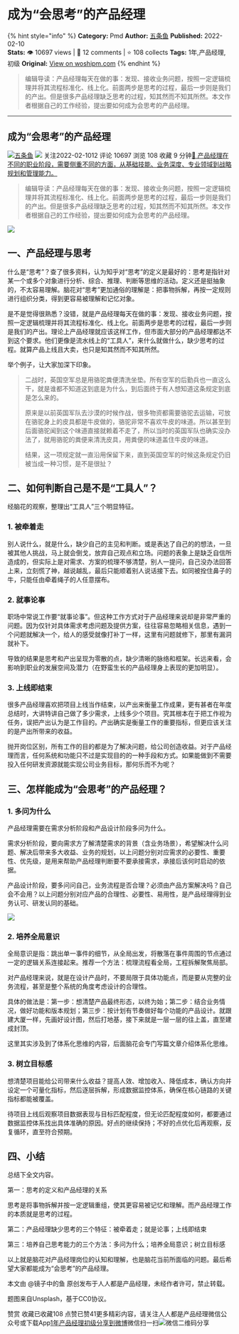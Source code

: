 # 成为“会思考”的产品经理
{% hint style="info" %}
**Category:** Pmd
**Author:** [五条鱼](https://www.woshipm.com/u/727740)
**Published:** 2022-02-10  
**Stats:** 👁️ 10697 views | 💬 12 comments | ⭐ 108 collects
**Tags:** 1年,产品经理,初级
**Original:** [View on woshipm.com](https://www.woshipm.com/pmd/4148390.html)
{% endhint %}
> 编辑导读：产品经理每天在做的事：发现、接收业务问题，按照一定逻辑梳理并将其流程标准化、线上化。前面两步是思考的过程，最后一步则是我们的产出。但是很多产品经理缺乏思考的过程，知其然而不知其所然。本文作者根据自己的工作经验，提出要如何成为会思考的产品经理。

---

## 成为“会思考”的产品经理

[![](https://image.woshipm.com/wp-files/2020/09/b1fZUNS2Xc5yzVicdHOq.jpg!/both/72x72)](https://www.woshipm.com/u/727740)[五条鱼](https://www.woshipm.com/u/727740) ![](https://static.woshipm.com/tag/1101_1@2x.png) 关注2022-02-1012 评论 10697 浏览 108 收藏 9 分钟[🔗 产品经理在不同的职业阶段，需要侧重不同的方面，从基础技能、业务深度、专业领域到战略规划和管理能力。](https://ke.qidianla.com/courses/90pm)

> 编辑导读：产品经理每天在做的事：发现、接收业务问题，按照一定逻辑梳理并将其流程标准化、线上化。前面两步是思考的过程，最后一步则是我们的产出。但是很多产品经理缺乏思考的过程，知其然而不知其所然。本文作者根据自己的工作经验，提出要如何成为会思考的产品经理。

![](https://image.woshipm.com/wp-files/2022/02/kAV9qFOMJKAJ0LgjVrYy.jpg)

## 一、产品经理与思考

什么是“思考”？查了很多资料，认为知乎对“思考”的定义是最好的：思考是指针对某一个或多个对象进行分析、综合、推理、判断等思维的活动。定义还是挺抽象的，不太容易理解。脑花对“思考”更加通俗的理解是：把事物拆解，再按一定规则进行组织分类，得到更容易被理解和记忆对象。

是不是觉得很熟悉？没错，就是产品经理每天在做的事：发现、接收业务问题，按照一定逻辑梳理并将其流程标准化、线上化。前面两步是思考的过程，最后一步则是我们的产出。理论上产品经理就应该这样工作，但市面大部分的产品经理都达不到这个要求。他们更像是流水线上的“工具人”，来什么就做什么，缺少思考的过程。就算产品上线且大卖，也只是知其然而不知其所然。

举个例子，让大家加深下印象。

> 二战时，英国空军总是用骆驼粪便清洗坐垫。所有空军的后勤兵也一直这么干，就是谁都不知道这到底是为什么，到后面终于有人想知道这条规定到底是怎么来的。
> 
> 原来是以前英国军队去沙漠的时候作战，很多物资都需要骆驼去运输，可放在骆驼身上的皮具都是牛皮做的，骆驼非常不喜欢牛皮的味道。所以甚至到后面骆驼闻到这个味道直接就赖着不走了，所以当时的英国军队也确实没办法了，就用骆驼的粪便来清洗皮具，用粪便的味道盖住牛皮的味道。
> 
> 结果，这一项规定就一直沿用保留下来，直到英国空军的时候这条规定仍旧被当成一种习惯，是不是很扯？

## 二、如何判断自己是不是“工具人”？

经脑花的观察，整理出“工具人”三个明显特征。

### 1\. 被牵着走

别人说什么，就是什么，缺少自己的主见和判断。或是表达了自己的的想法，一旦被其他人挑战，马上就会倒戈，放弃自己观点和立场。问题的表象上是缺乏自信所造成的，但实际上是对需求、方案的梳理不够清楚，别人一提问，自己没办法回答上来，立刻慌了神，越说越乱，最后只能顺着别人说话接下去。如同被拴住鼻子的牛，只能任由牵着绳子的人任意摆布。

### 2\. 就事论事

职场中常说工作要“就事论事”。但这种工作方式对于产品经理来说却是非常严重的问题。因为仅针对具体需求考虑问题及提供方案，往往容易忽略相关信息，遇到一个问题就解决一个，给人的感受就像打补丁一样，这里有问题就修下，那里有漏洞就补下。

导致的结果是思考和产出呈现为零散的点，缺少清晰的脉络和框架。长远来看，会影响到职业的发展空间及潜力（在野蛮生长的产品经理身上表现的更加明显）。

### 3\. 上线即结束

很多产品经理喜欢把项目上线当作结束，以产出来衡量工作成果，更有甚者在年度总结时，大讲特讲自己做了多少需求，上线多少个项目。究其根本在于把工作视为任务，误把产出认为是工作目的。产出确实是衡量工作的重要指标，但更应该关注的是产出所带来的收益。

抛开岗位区别，所有工作的目的都是为了解决问题，给公司创造收益。对于产品经理而言，任何系统和功能只不过是实现目的的一种手段和方式。如果能做到不需要投入任何研发资源就能实现公司业务目标，那何乐而不为呢？

## 三、怎样能成为“会思考”的产品经理？

### 1\. 多问为什么

产品经理需要在需求分析阶段和产品设计阶段多问为什么。

需求分析阶段，要向需求方了解清楚需求的背景（含业务场景），希望解决什么问题、解决后带来多大收益、业务的规划，以上问题分别对应需求的必要性、重要性、优先级，是用来帮助产品经理判断要不要承接需求，承接后该何时启动的依据。

产品设计阶段，要多问问自己，业务流程是否合理？必须由产品方案解决吗？自己会不会用？以上问题分别对应产品的合理性、必要性、易用性，是产品经理得到业务认可、研发认同的基础。

![](https://image.woshipm.com/wp-files/2022/01/TcH74IP6dB6GS0nbe6Ke.png)

### 2\. 培养全局意识

全局意识是指：跳出单一事件的细节，从全局出发，将散落在事件周围的节点通过一定的逻辑关系连接起来。推荐一个方法：梳理流程看全局，工程拆解聚焦局部。

对产品经理来说，就是在设计产品时，不要局限于具体功能点，而是要从完整的业务流程，甚至是整个系统的角度考虑设计的合理性。

具体的做法是：第一步：想清楚产品最终形态，以终为始；第二步：结合业务情况，做好功能和版本规划；第三步：按计划有节奏做好每个功能的产品设计。就跟建大厦一样，先画好设计图，然后打地基，接下来就是一层一层的往上盖，直至建成封顶。

这里其实涉及到了体系化思维的内容，后面脑花会专门写篇文章介绍体系化思维。

### 3\. 树立目标感

想清楚项目能给公司带来什么收益？提高人效、增加收入、降低成本，确认方向并设定一个可量化指标，然后逐层拆解，形成数据监控体系，确保在核心链路的关键指标都能被覆盖。

待项目上线后观察项目数据表现与目标匹配程度，但无论匹配程度如何，都要通过数据监控体系找出具体准确的原因。好点的继续保持；不好的点优化后再观察，反复循环，直至符合预期。

## 四、小结

总结下全文内容。

第一：思考的定义和产品经理的关系

思考是将事物拆解并按一定逻辑重组，使其更容易被记忆和理解。而产品经理工作的本质就是思考的过程。

第二：产品经理缺少思考的三个特征：被牵着走；就是论事；上线即结束

第三：培养自己思考能力的三个方法：多问为什么；培养全局意识；树立目标感

以上就是脑花对产品经理岗位的认知和理解，也是脑花当前所面临的问题。最后希望大家都能成为“会思考”的产品经理。

本文由 @镜子中的鱼 原创发布于人人都是产品经理，未经作者许可，禁止转载。

题图来自Unsplash，基于CC0协议。

赞赏 收藏已收藏108 点赞已赞41更多精彩内容，请关注人人都是产品经理微信公众号或下载App[1年](https://www.woshipm.com/tag/1%e5%b9%b4)[产品经理](https://www.woshipm.com/tag/pmd)[初级](https://www.woshipm.com/tag/%e5%88%9d%e7%ba%a7)[分享到微博](https://service.weibo.com/share/share.php?appkey=2775287854&title=成为“会思考”的产品经理&url=https://www.woshipm.com/pmd/4148390.html&pic=https://image.woshipm.com/wp-files/2022/02/kAV9qFOMJKAJ0LgjVrYy.jpg)微信扫一扫![微信二维码](https://api.pwmqr.com/qrcode/create/?url=https://www.woshipm.com/pmd/4148390.html)分享